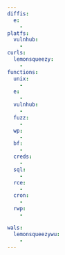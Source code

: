```yaml
---
diffis:
  e:
    -
platfs:
  vulnhub:
    -
curls:
  lemonsqueezy:
    -
functions:
  unix:
    -
  e:
    -
  vulnhub:
    -
  fuzz:
    -
  wp:
    -
  bf:
    -
  creds:
    -
  sql:
    -
  rce:
    -
  cron:
    -
  rwp:
    -

wals:
  lemonsqueezywu:
    -
---
```

